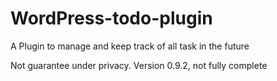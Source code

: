 # WordPress-todo-plugin
A Plugin to manage and keep track of all task in the future

Not guarantee under privacy. Version 0.9.2, not fully complete
